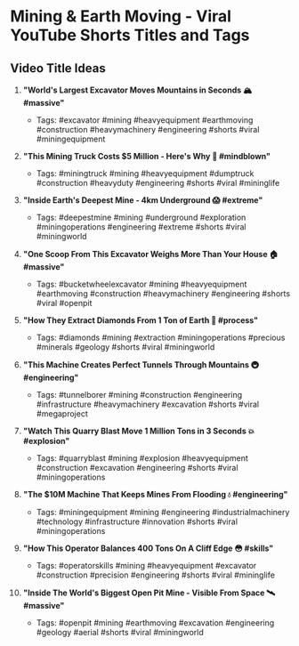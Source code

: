 # Mining & Earth Moving - Viral YouTube Shorts Titles and Tags

## Video Title Ideas

1. **"World's Largest Excavator Moves Mountains in Seconds 🏔️ #massive"**
   - Tags: #excavator #mining #heavyequipment #earthmoving #construction #heavymachinery #engineering #shorts #viral #miningequipment

2. **"This Mining Truck Costs $5 Million - Here's Why 🚚 #mindblown"**
   - Tags: #miningtruck #mining #heavyequipment #dumptruck #construction #heavyduty #engineering #shorts #viral #mininglife

3. **"Inside Earth's Deepest Mine - 4km Underground 😱 #extreme"**
   - Tags: #deepestmine #mining #underground #exploration #miningoperations #engineering #extreme #shorts #viral #miningworld

4. **"One Scoop From This Excavator Weighs More Than Your House 🏠 #massive"**
   - Tags: #bucketwheelexcavator #mining #heavyequipment #earthmoving #construction #heavymachinery #engineering #shorts #viral #openpit

5. **"How They Extract Diamonds From 1 Ton of Earth 💎 #process"**
   - Tags: #diamonds #mining #extraction #miningoperations #precious #minerals #geology #shorts #viral #miningworld

6. **"This Machine Creates Perfect Tunnels Through Mountains 🚇 #engineering"**
   - Tags: #tunnelborer #mining #construction #engineering #infrastructure #heavymachinery #excavation #shorts #viral #megaproject

7. **"Watch This Quarry Blast Move 1 Million Tons in 3 Seconds 💥 #explosion"**
   - Tags: #quarryblast #mining #explosion #heavyequipment #construction #excavation #engineering #shorts #viral #miningoperations

8. **"The $10M Machine That Keeps Mines From Flooding 💧 #engineering"**
   - Tags: #miningequipment #mining #engineering #industrialmachinery #technology #infrastructure #innovation #shorts #viral #miningoperations

9. **"How This Operator Balances 400 Tons On A Cliff Edge 😳 #skills"**
   - Tags: #operatorskills #mining #heavyequipment #excavator #construction #precision #engineering #shorts #viral #mininglife

10. **"Inside The World's Biggest Open Pit Mine - Visible From Space 🛰️ #massive"**
    - Tags: #openpit #mining #earthmoving #excavation #engineering #geology #aerial #shorts #viral #miningworld
